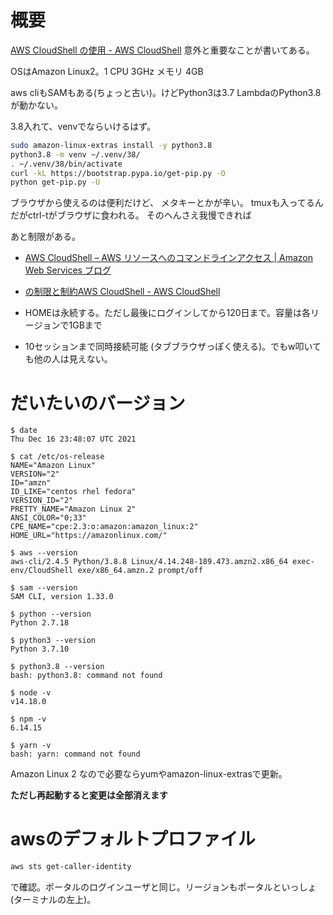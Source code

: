 # 概要

[AWS CloudShell の使用 - AWS CloudShell](https://docs.aws.amazon.com/ja_jp/cloudshell/latest/userguide/working-with-cloudshell.html)
意外と重要なことが書いてある。

OSはAmazon Linux2。1 CPU 3GHz メモリ 4GB


aws cliもSAMもある(ちょっと古い)。けどPython3は3.7
LambdaのPython3.8が動かない。

3.8入れて、venvでならいけるはず。
```sh
sudo amazon-linux-extras install -y python3.8
python3.8 -m venv ~/.venv/38/
. ~/.venv/38/bin/activate
curl -kL https://bootstrap.pypa.io/get-pip.py -O
python get-pip.py -U
```


ブラウザから使えるのは便利だけど、
メタキーとかが辛い。
tmuxも入ってるんだがctrl-tがブラウザに食われる。
そのへんさえ我慢できれば

あと制限がある。

- [AWS CloudShell – AWS リソースへのコマンドラインアクセス | Amazon Web Services ブログ](https://aws.amazon.com/jp/blogs/news/aws-cloudshell-command-line-access-to-aws-resources/)
- [の制限と制約AWS CloudShell - AWS CloudShell](https://docs.aws.amazon.com/ja_jp/cloudshell/latest/userguide/limits.html#persistent-storage-limitations)

- HOMEは永続する。ただし最後にログインしてから120日まで。容量は各リージョンで1GBまで
- 10セッションまで同時接続可能 (タブブラウザっぽく使える)。でもw叩いても他の人は見えない。

# だいたいのバージョン

```
$ date
Thu Dec 16 23:48:07 UTC 2021

$ cat /etc/os-release 
NAME="Amazon Linux"
VERSION="2"
ID="amzn"
ID_LIKE="centos rhel fedora"
VERSION_ID="2"
PRETTY_NAME="Amazon Linux 2"
ANSI_COLOR="0;33"
CPE_NAME="cpe:2.3:o:amazon:amazon_linux:2"
HOME_URL="https://amazonlinux.com/"

$ aws --version
aws-cli/2.4.5 Python/3.8.8 Linux/4.14.248-189.473.amzn2.x86_64 exec-env/CloudShell exe/x86_64.amzn.2 prompt/off

$ sam --version
SAM CLI, version 1.33.0

$ python --version
Python 2.7.18

$ python3 --version
Python 3.7.10

$ python3.8 --version
bash: python3.8: command not found

$ node -v
v14.18.0

$ npm -v
6.14.15

$ yarn -v
bash: yarn: command not found
```

Amazon Linux 2 なので必要ならyumやamazon-linux-extrasで更新。

**ただし再起動すると変更は全部消えます**


# awsのデフォルトプロファイル

```sh
aws sts get-caller-identity
```
で確認。ポータルのログインユーザと同じ。リージョンもポータルといっしょ(ターミナルの左上)。
